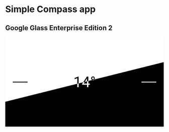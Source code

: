 # Simple Compass app

## Google Glass Enterprise Edition 2

![1670858131759](image/README/1670858131759.png)
